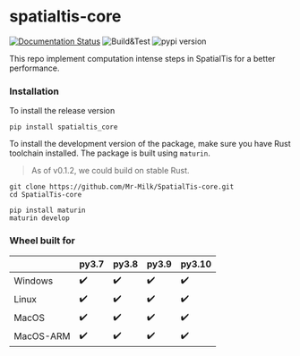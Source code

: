 # spatialtis-core

[![Documentation Status](https://img.shields.io/readthedocs/spatialtis-core?logo=readthedocs&logoColor=white&style=flat-square)](https://spatialtis-core.readthedocs.io/en/latest?badge=latest)
![Build&Test](https://img.shields.io/github/workflow/status/Mr-Milk/spatialtis-core/Build?style=flat-square&logo=github)
![pypi version](https://img.shields.io/pypi/v/spatialtis_core?color=blue&logo=python&logoColor=white&style=flat-square)

This repo implement computation intense steps in SpatialTis
for a better performance.

### Installation

To install the release version
```shell
pip install spatialtis_core
```

To install the development version of the package, make sure you have Rust toolchain installed. The package is built using `maturin`.

> As of v0.1.2, we could build on stable Rust.
> 
```shell
git clone https://github.com/Mr-Milk/SpatialTis-core.git
cd SpatialTis-core

pip install maturin
maturin develop
```

### Wheel built for

|           | py3.7 | py3.8 | py3.9 | py3.10 |
|-----------|-------|-------|-------|--------|
| Windows   |  ✔️  |  ✔️   |  ✔️  |   ✔️   |
| Linux     | ✔️  |  ✔️   |  ✔️  |   ✔️   |
| MacOS     |   ✔️  |  ✔️   |  ✔️  |   ✔️   |
| MacOS-ARM |   ✔️  |  ✔️   |  ✔️  |   ✔️   |



